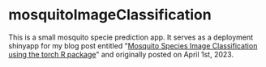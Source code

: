 # mosquitoImageClassification
This is a small mosquito specie prediction app. It serves as a deployment shinyapp for my blog post entitled "[Mosquito Species Image Classification using the torch R package](https://rosericazondekon.github.io/posts/mosquito-image-classification-with-torch/)" and originally posted on April 1st, 2023.
